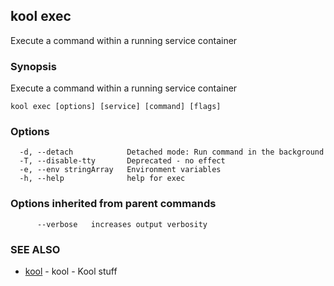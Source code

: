 ## kool exec

Execute a command within a running service container

### Synopsis

Execute a command within a running service container

```
kool exec [options] [service] [command] [flags]
```

### Options

```
  -d, --detach            Detached mode: Run command in the background
  -T, --disable-tty       Deprecated - no effect
  -e, --env stringArray   Environment variables
  -h, --help              help for exec
```

### Options inherited from parent commands

```
      --verbose   increases output verbosity
```

### SEE ALSO

* [kool](kool.md)	 - kool - Kool stuff

